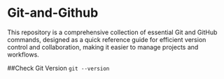 # Git-and-Github
This  repository is a comprehensive collection of essential Git and GitHub commands, designed as a quick reference guide for efficient version control and collaboration, making it easier to manage projects and workflows.

##Check Git Version
<code>git --version</code>

